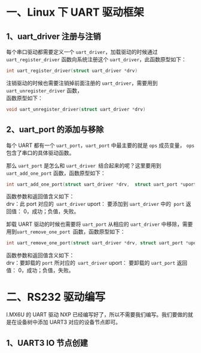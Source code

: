 # 一、Linux 下 UART 驱动框架
## 1、uart_driver 注册与注销
每个串口驱动都需要定义一个 `uart_driver`，加载驱动的时候通过 `uart_register_driver` 函数向系统注册这个 `uart_driver`，此函数原型如下：  
```cpp
int uart_register_driver(struct uart_driver *drv)
```

注销驱动的时候也需要注销掉前面注册的 `uart_driver`，需要用到 `uart_unregister_driver` 函数，  
函数原型如下：  
```cpp
void uart_unregister_driver(struct uart_driver *drv)  
```

## 2、uart_port 的添加与移除
每个 UART 都有一个 `uart_port`，`uart_port` 中最主要的就是 `ops` 成员变量， `ops` 包含了串口的具体驱动函数。

那么 `uart_port` 是怎么和 `uart_driver `结合起来的呢？这里要用到 `uart_add_one_port` 函数，函数原型如下：  
```cpp
int uart_add_one_port(struct uart_driver *drv,  struct uart_port *uport)
```
函数参数和返回值含义如下：  
drv：此 port 对应的` uart_driver`
uport： 要添加到 `uart_driver` 中的` port`
返回值： 0，成功；负值，失败。

卸载 UART 驱动的时候也需要将 `uart_port` 从相应的 `uart_driver` 中移除，需要用到`uart_remove_one_port `函数，函数原型如下：  
```cpp
int uart_remove_one_port(struct uart_driver *drv, struct uart_port *uport)  
```
函数参数和返回值含义如下：  
drv：要卸载的 `port` 所对应的` uart_driver`
uport： 要卸载的 `uart_port`
返回值： 0，成功；负值，失败。

# 二、RS232 驱动编写
I.MX6U 的 UART 驱动 NXP 已经编写好了，所以不需要我们编写。我们要做的就是在设备树中添加 UART3 对应的设备节点即可。

## 1、UART3 IO 节点创建

<!--stackedit_data:
eyJoaXN0b3J5IjpbLTExOTk0MTkxOTMsOTk1ODQ2MjRdfQ==
-->